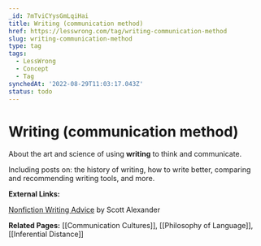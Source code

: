 ```yaml
---
_id: 7mTviCYysGmLqiHai
title: Writing (communication method)
href: https://lesswrong.com/tag/writing-communication-method
slug: writing-communication-method
type: tag
tags:
  - LessWrong
  - Concept
  - Tag
synchedAt: '2022-08-29T11:03:17.043Z'
status: todo
---
```


# Writing (communication method)

About the art and science of using **writing** to think and communicate.

Including posts on: the history of writing, how to write better, comparing and recommending writing tools, and more. 

**External Links:**

[Nonfiction Writing Advice](https://slatestarcodex.com/2016/02/20/writing-advice/) by Scott Alexander

**Related Pages:** [[Communication Cultures]], [[Philosophy of Language]], [[Inferential Distance]]
